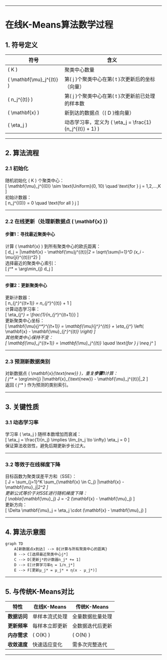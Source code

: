 
---

# 在线K-Means算法数学过程

## 1. 符号定义
| 符号 | 含义 |
|------|------|
| \( K \) | 聚类中心数量 |
| \( \mathbf{\mu}_j^{(t)} \) | 第\( j \)个聚类中心在第\( t \)次更新后的坐标（向量） |
| \( n_j^{(t)} \) | 第\( j \)个聚类中心在第\( t \)次更新前已处理的样本数 |
| \( \mathbf{x} \) | 新到达的数据点（\( D \)维向量） |
| \( \eta_j \) | 动态学习率，定义为 \( \eta_j = \frac{1}{n_j^{(t)} + 1} \) |

---

## 2. 算法流程

### 2.1 初始化
随机初始化 \( K \) 个聚类中心：  
\[
\mathbf{\mu}_j^{(0)} \sim \text{Uniform}(0, 10) \quad \text{for } j = 1,2,...,K
\]  
初始计数器：  
\[
n_j^{(0)} = 0 \quad \text{for all } j
\]

---

### 2.2 在线更新（处理新数据点 \( \mathbf{x} \)）

#### 步骤1：寻找最近聚类中心
计算 \( \mathbf{x} \) 到所有聚类中心的欧氏距离：  
\[
d_j = \|\mathbf{x} - \mathbf{\mu}_j^{(t)}\|_2 = \sqrt{\sum_{i=1}^D (x_i - \mu_{ji}^{(t)})^2}
\]  
选择最近的聚类中心索引：  
\[
j^* = \arg\min_{j} d_j
\]

---

#### 步骤2：更新聚类中心
更新计数器：  
\[
n_{j^*}^{(t+1)} = n_{j^*}^{(t)} + 1
\]  
计算动态学习率：  
\[
\eta_{j^*} = \frac{1}{n_{j^*}^{(t+1)}}
\]  
更新聚类中心坐标：  
\[
\mathbf{\mu}_{j^*}^{(t+1)} = \mathbf{\mu}_{j^*}^{(t)} + \eta_{j^*} \left( \mathbf{x} - \mathbf{\mu}_{j^*}^{(t)} \right)
\]  
其他聚类中心保持不变：  
\[
\mathbf{\mu}_j^{(t+1)} = \mathbf{\mu}_j^{(t)} \quad \text{for } j \neq j^*
\]

---

### 2.3 预测新数据类别
对新数据点 \( \mathbf{x}_{\text{new}} \)，重复**步骤1**计算：  
\[
j^* = \arg\min_{j} \|\mathbf{x}_{\text{new}} - \mathbf{\mu}_j^{(t)}\|_2
\]  
返回 \( j^* \) 作为预测的类别索引。

---

## 3. 关键性质

### 3.1 动态学习率
学习率 \( \eta_j \) 随样本数增加而衰减：  
\[
\eta_j = \frac{1}{n_j} \implies \lim_{n_j \to \infty} \eta_j = 0
\]  
保证算法收敛性，避免后期更新步长过大。

---

### 3.2 等效于在线梯度下降
目标函数为聚类误差平方和（SSE）：  
\[
J = \sum_{j=1}^K \sum_{\mathbf{x} \in C_j} \|\mathbf{x} - \mathbf{\mu}_j\|_2^2
\]  
更新公式等价于对SSE进行随机梯度下降：  
\[
\nabla_{\mathbf{\mu}_j} J = -2 (\mathbf{x} - \mathbf{\mu}_j)
\]  
更新方向：  
\[
\Delta \mathbf{\mu}_j = \eta_j \cdot (\mathbf{x} - \mathbf{\mu}_j)
\]

---

## 4. 算法示意图
```mermaid
graph TD
    A[新数据点x到达] --> B{计算与所有聚类中心的距离}
    B --> C[选择最近聚类中心j*]
    C --> D[更新j*的计数器n_j* += 1]
    D --> E[计算学习率η = 1/n_j*]
    E --> F[更新μ_j* = μ_j* + η(x - μ_j*)]
```

---

## 5. 与传统K-Means对比
| 特性 | 在线K-Means | 传统K-Means |
|------|-------------|-------------|
| **数据访问** | 单样本流式处理 | 全量数据批量处理 |
| **更新频率** | 每样本立即更新 | 全数据迭代后更新 |
| **内存需求** | \( O(K) \) | \( O(N) \) |
| **收敛速度** | 快速适应变化 | 需多次完整迭代 |

---
